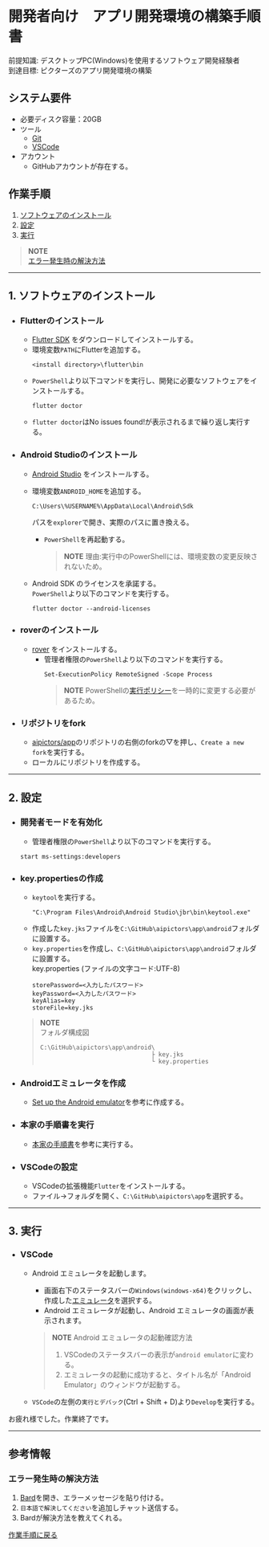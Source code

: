 # 開発者向け　アプリ開発環境の構築手順書

前提知識: デスクトップPC(Windows)を使用するソフトウェア開発経験者  
到達目標: ピクターズのアプリ開発環境の構築  

## システム要件
- 必要ディスク容量：20GB
- ツール
  - [Git](https://git-scm.com/)
  - [VSCode](https://code.visualstudio.com/)
- アカウント
  - GitHubアカウントが存在する。
<!-- ディスク容量
Flutter…2.5 GB
https://docs.flutter.dev/get-started/install/windows#system-requirements
Android Studio…8 GB  
https://developer.android.com/studio/install?hl=ja#windows  
Android avd…8.64 GB  
リポジトリ…287 MB  
-->

## 作業手順  
1. [ソフトウェアのインストール](#1-ソフトウェアのインストール)  
1. [設定](#2-設定)  
1. [実行](#3-実行)  

> **NOTE**  
> [エラー発生時の解決方法](#エラー発生時の解決方法)

---

## 1. ソフトウェアのインストール
- ### Flutterのインストール
  -  [Flutter SDK](https://docs.flutter.dev/get-started/install/windows) をダウンロードしてインストールする。  
  -  環境変数`PATH`にFlutterを追加する。  
      ~~~
      <install directory>\flutter\bin
      ~~~
  -  `PowerShell`より以下コマンドを実行し、開発に必要なソフトウェアをインストールする。  
     ~~~
     flutter doctor
     ~~~
  -  `flutter doctor`はNo issues found!が表示されるまで繰り返し実行する。  

- ### Android Studioのインストール
  - [Android Studio](https://developer.android.com/studio) をインストールする。  
  - 環境変数`ANDROID_HOME`を追加する。  
     ```
     C:\Users\%USERNAME%\AppData\Local\Android\Sdk
     ```
     パスを`explorer`で開き、実際のパスに置き換える。
     - `PowerShell`を再起動する。 
       > **NOTE**
       > 理由:実行中のPowerShellには、環境変数の変更反映されないため。  

  - Android SDK のライセンスを承諾する。  
    `PowerShell`より以下のコマンドを実行する。  
       ```
       flutter doctor --android-licenses
       ```

- ### roverのインストール
  - [rover](https://www.apollographql.com/docs/rover/getting-started/#windows-powershell-installer)  をインストールする。
    - 管理者権限の`PowerShell`より以下のコマンドを実行する。
      ```
      Set-ExecutionPolicy RemoteSigned -Scope Process
      ```
      > **NOTE**
      > PowerShellの[実行ポリシー](https://learn.microsoft.com/ja-jp/powershell/module/microsoft.powershell.core/about/about_execution_policies)を一時的に変更する必要があるため。 
- ### リポジトリをfork
  - [aipictors/app](https://github.com/aipictors/app)のリポジトリの右側のforkの▽を押し、`Create a new fork`を実行する。
  -  ローカルにリポジトリを作成する。

---

## 2. 設定
- ### 開発者モードを有効化
  -  管理者権限の`PowerShell`より以下のコマンドを実行する。  
    ```
    start ms-settings:developers
    ```
- ### key.propertiesの作成
  -   `keytool`を実行する。  
      ```
      "C:\Program Files\Android\Android Studio\jbr\bin\keytool.exe"
      ```  
  - 作成した`key.jks`ファイルを`C:\GitHub\aipictors\app\android`フォルダに設置する。  
  - `key.properties`を作成し、`C:\GitHub\aipictors\app\android`フォルダに設置する。  
    key.properties (ファイルの文字コード:UTF-8)  
      ```key.properties
      storePassword=<入力したパスワード>
      keyPassword=<入力したパスワード>
      keyAlias=key  
      storeFile=key.jks  
      ```
  > **NOTE**  
  > フォルダ構成図
  > ```
  > C:\GitHub\aipictors\app\android\
  >                                ├ key.jks
  >                                └ key.properties
  > ```
- ### Androidエミュレータを作成
  - [Set up the Android emulator](https://docs.flutter.dev/get-started/install/windows#set-up-the-android-emulator)を参考に作成する。

- ### 本家の手順書を実行
  - [本家の手順書](https://github.com/aipictors/app/blob/main/README.md)を参考に実行する。  

- ### VSCodeの設定
  - VSCodeの拡張機能`Flutter`をインストールする。  
  - ファイル→フォルダを開く、`C:\GitHub\aipictors\app`を選択する。  

---

## 3. 実行
- ### VSCode
  - Android エミュレータを起動します。  
    - 画面右下のステータスバーの`Windows(windows-x64)`をクリックし、作成した[エミュレータ](#Androidエミュレータを作成)を選択する。  
    - Android エミュレータが起動し、Android エミュレータの画面が表示されます。
    > **NOTE**
    > Android エミュレータの起動確認方法
    > 1. VSCodeのステータスバーの表示が`android emulator`に変わる。
    > 2. エミュレータの起動に成功すると、タイトル名が「Android Emulator」のウィンドウが起動する。

  - `VSCode`の左側の`実行とデバック`(Ctrl + Shift + D)より`Develop`を実行する。

お疲れ様でした。作業終了です。

---

## 参考情報
### エラー発生時の解決方法
  1. [Bard](https://bard.google.com/)を開き、エラーメッセージを貼り付ける。  
  2. `日本語で解決してください`を追加しチャット送信する。  
  3. Bardが解決方法を教えてくれる。  

[作業手順に戻る](#作業手順)
